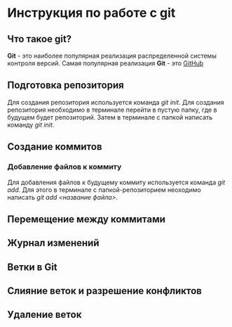 # Инструкция по работе с git

## Что такое git?
**Git** - это наиболее популярная реализация распределенной системы контроля версий. Самая популярная реализация **Git** - это [GitHub](https://github.com/)

## Подготовка репозитория
Для создания репозитория используется команда *git init*. Для создания репозитория необходимо в терминале перейти в пустую папку, где в будущем будет репозиторий. Затем в терминале с папкой написать команду *git init*.

## Создание коммитов
### Добавление файлов к коммиту
Для добавления файлов к будущему коммиту используется команда *git add*. Для этого в терминале с папкой-репозиторием неоходимо написать *git add <название файла>*.

## Перемещение между коммитами

## Журнал изменений

## Ветки в Git

## Слияние веток и разрешение конфликтов

## Удаление веток